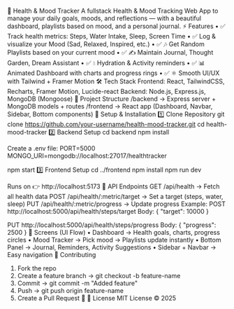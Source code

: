 🌟 Health & Mood Tracker
A fullstack Health & Mood Tracking Web App to manage your daily goals, moods, and reflections — with a beautiful dashboard, playlists based on mood, and a personal journal.
⚡ Features
•	✅ Track health metrics: Steps, Water Intake, Sleep, Screen Time
•	✅ Log & visualize your Mood (Sad, Relaxed, Inspired, etc.)
•	✅ 🎶 Get Random Playlists based on your current mood
•	✅ ✍️ Maintain Journal, Thought Garden, Dream Assistant
•	✅ 💧 Hydration & Activity reminders
•	✅ 📊 Animated Dashboard with charts and progress rings
•	✅ ⚛️ Smooth UI/UX with Tailwind + Framer Motion
🛠️ Tech Stack
Frontend: React, TailwindCSS, Recharts, Framer Motion, Lucide-react
Backend: Node.js, Express.js, MongoDB (Mongoose)
📂 Project Structure
/backend   → Express server + MongoDB models + routes
/frontend  → React app (Dashboard, Navbar, Sidebar, Bottom components)
🚀 Setup & Installation
1️⃣ Clone Repository
git clone https://github.com/your-username/health-mood-tracker.git
cd health-mood-tracker
2️⃣ Backend Setup
cd backend
npm install

Create a .env file:
PORT=5000
MONGO_URI=mongodb://localhost:27017/healthtracker

npm start
3️⃣ Frontend Setup
cd ../frontend
npm install
npm run dev

Runs on 👉 http://localhost:5173
🔗 API Endpoints
GET /api/health → Fetch all health data
POST /api/health/:metric/target → Set a target (steps, water, sleep)
PUT /api/health/:metric/progress → Update progress
Example:
POST http://localhost:5000/api/health/steps/target
Body: { "target": 10000 }

PUT http://localhost:5000/api/health/steps/progress
Body: { "progress": 2500 }
🎨 Screens (UI Flow)
• Dashboard → Health goals, charts, progress circles
• Mood Tracker → Pick mood → Playlists update instantly
• Bottom Panel → Journal, Reminders, Activity Suggestions
• Sidebar + Navbar → Easy navigation
🤝 Contributing
1. Fork the repo
2. Create a feature branch → git checkout -b feature-name
3. Commit → git commit -m "Added feature"
4. Push → git push origin feature-name
5. Create a Pull Request 🚀
📜 License
MIT License © 2025
